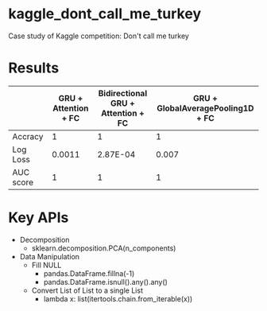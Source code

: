 # kaggle_dont_call_me_turkey
Case study of Kaggle competition: Don't call me turkey

# Results
|           	| GRU + <br>Attention + FC 	| Bidirectional GRU + <br>Attention + FC 	| GRU + <br>GlobalAveragePooling1D + FC 	|
|-----------	|----------------------	|------------------------------------	|-----------------------------------	|
| Accracy   	| 1                    	| 1                                  	| 1                                 	|
| Log Loss  	| 0.0011               	| 2.87E-04                           	| 0.007                             	|
| AUC score 	| 1                    	| 1                                  	| 1                                 	|

# Key APIs
  - Decomposition
    - sklearn.decomposition.PCA(n_components)
- Data Manipulation
  - Fill NULL
    - pandas.DataFrame.fillna(-1)
    - pandas.DataFrame.isnull().any().any()
  - Convert List of List to a single List
    - lambda x: list(itertools.chain.from_iterable(x))
